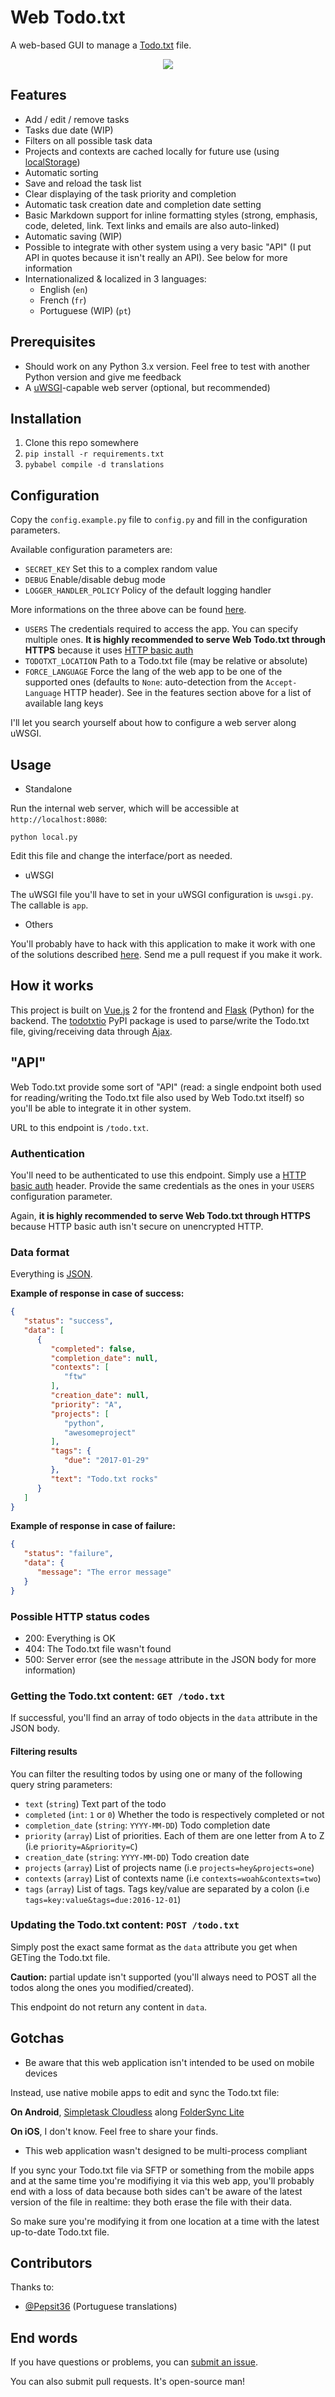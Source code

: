 # Web Todo.txt

A web-based GUI to manage a [Todo.txt](http://todotxt.com/) file.

<p align="center">
  <img src="https://github.com/EpocDotFr/webtodotxt/raw/master/screenshot.png">
</p>

## Features

  - Add / edit / remove tasks
  - Tasks due date (WIP)
  - Filters on all possible task data
  - Projects and contexts are cached locally for future use (using [localStorage](https://en.wikipedia.org/wiki/Web_storage#localStorage))
  - Automatic sorting
  - Save and reload the task list
  - Clear displaying of the task priority and completion
  - Automatic task creation date and completion date setting
  - Basic Markdown support for inline formatting styles (strong, emphasis, code, deleted, link. Text links and emails are also auto-linked)
  - Automatic saving (WIP)
  - Possible to integrate with other system using a very basic "API" (I put API in quotes because it isn't really an API). See below for more information
  - Internationalized & localized in 3 languages:
    - English (`en`)
    - French (`fr`)
    - Portuguese (WIP) (`pt`)

## Prerequisites

  - Should work on any Python 3.x version. Feel free to test with another Python version and give me feedback
  - A [uWSGI](https://uwsgi-docs.readthedocs.io/en/latest/)-capable web server (optional, but recommended)

## Installation

  1. Clone this repo somewhere
  2. `pip install -r requirements.txt`
  3. `pybabel compile -d translations`

## Configuration

Copy the `config.example.py` file to `config.py` and fill in the configuration parameters.

Available configuration parameters are:

  - `SECRET_KEY` Set this to a complex random value
  - `DEBUG` Enable/disable debug mode
  - `LOGGER_HANDLER_POLICY` Policy of the default logging handler

More informations on the three above can be found [here](http://flask.pocoo.org/docs/0.12/config/#builtin-configuration-values).

  - `USERS` The credentials required to access the app. You can specify multiple ones. **It is highly recommended to serve Web Todo.txt through HTTPS** because it uses [HTTP basic auth](https://en.wikipedia.org/wiki/Basic_access_authentication)
  - `TODOTXT_LOCATION` Path to a Todo.txt file (may be relative or absolute)
  - `FORCE_LANGUAGE` Force the lang of the web app to be one of the supported ones (defaults to `None`: auto-detection from the `Accept-Language` HTTP header). See in the features section above for a list of available lang keys

I'll let you search yourself about how to configure a web server along uWSGI.

## Usage

  - Standalone

Run the internal web server, which will be accessible at `http://localhost:8080`:

```
python local.py
```

Edit this file and change the interface/port as needed.

  - uWSGI

The uWSGI file you'll have to set in your uWSGI configuration is `uwsgi.py`. The callable is `app`.

  - Others

You'll probably have to hack with this application to make it work with one of the solutions described [here](http://flask.pocoo.org/docs/0.12/deploying/). Send me a pull request if you make it work.

## How it works

This project is built on [Vue.js](http://vuejs.org/) 2 for the frontend and [Flask](http://flask.pocoo.org/) (Python) for
the backend. The [todotxtio](https://github.com/EpocDotFr/todotxtio) PyPI package is used to parse/write the Todo.txt file,
giving/receiving data through [Ajax](https://en.wikipedia.org/wiki/Ajax_(programming)).

## "API"

Web Todo.txt provide some sort of "API" (read: a single endpoint both used for reading/writing the Todo.txt file also used by Web Todo.txt itself) so you'll be able to integrate it in other system.

URL to this endpoint is `/todo.txt`.

### Authentication

You'll need to be authenticated to use this endpoint. Simply use a [HTTP basic auth](https://en.wikipedia.org/wiki/Basic_access_authentication) header. Provide the same credentials as the ones in your `USERS` configuration parameter.

Again, **it is highly recommended to serve Web Todo.txt through HTTPS** because HTTP basic auth isn't secure on unencrypted HTTP.

### Data format

Everything is [JSON](https://en.wikipedia.org/wiki/JSON).

**Example of response in case of success:**

```json
{
   "status": "success",
   "data": [
      {
         "completed": false,
         "completion_date": null,
         "contexts": [
            "ftw"
         ],
         "creation_date": null,
         "priority": "A",
         "projects": [
            "python",
            "awesomeproject"
         ],
         "tags": {
            "due": "2017-01-29"
         },
         "text": "Todo.txt rocks"
      }
   ]
}
```

**Example of response in case of failure:**

```json
{
   "status": "failure",
   "data": {
      "message": "The error message"
   }
}
```

### Possible HTTP status codes

  - 200: Everything is OK
  - 404: The Todo.txt file wasn't found
  - 500: Server error (see the `message` attribute in the JSON body for more information)

### Getting the Todo.txt content: `GET /todo.txt`

If successful, you'll find an array of todo objects in the `data` attribute in the JSON body.

#### Filtering results

You can filter the resulting todos by using one or many of the following query string parameters:

  - `text` (`string`) Text part of the todo
  - `completed` (`int`: `1` or `0`) Whether the todo is respectively completed or not
  - `completion_date` (`string`: `YYYY-MM-DD`) Todo completion date
  - `priority` (`array`) List of priorities. Each of them are one letter from A to Z (i.e `priority=A&priority=C`)
  - `creation_date` (`string`: `YYYY-MM-DD`) Todo creation date
  - `projects` (`array`) List of projects name (i.e `projects=hey&projects=one`)
  - `contexts` (`array`) List of contexts name (i.e `contexts=woah&contexts=two`)
  - `tags` (`array`) List of tags. Tags key/value are separated by a colon (i.e `tags=key:value&tags=due:2016-12-01`)

### Updating the Todo.txt content: `POST /todo.txt`

Simply post the exact same format as the `data` attribute you get when GETing the Todo.txt file.

**Caution:** partial update isn't supported (you'll always need to POST all the todos along the ones you modified/created).

This endpoint do not return any content in `data`.

## Gotchas

  - Be aware that this web application isn't intended to be used on mobile devices

Instead, use native mobile apps to edit and sync the Todo.txt file:

**On Android**, [Simpletask Cloudless](https://play.google.com/store/apps/details?id=nl.mpcjanssen.simpletask) along [FolderSync Lite](https://play.google.com/store/apps/details?id=dk.tacit.android.foldersync.lite)

**On iOS**, I don't know. Feel free to share your finds.

  - This web application wasn't designed to be multi-process compliant

If you sync your Todo.txt file via SFTP or something from the mobile apps and at the same time you're modifiying it via
this web app, you'll probably end with a loss of data because both sides can't be aware of the latest version of the file
in realtime: they both erase the file with their data.

So make sure you're modifying it from one location at a time with the latest up-to-date Todo.txt file.

## Contributors

Thanks to:

  - [@Pepsit36](https://github.com/Pepsit36) (Portuguese translations)

## End words

If you have questions or problems, you can [submit an issue](https://github.com/EpocDotFr/webtodotxt/issues).

You can also submit pull requests. It's open-source man!